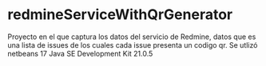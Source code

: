# redmineServiceWithQrGenerator
Proyecto en el que captura los datos del servicio de Redmine, datos que es una lista de issues de los cuales cada issue presenta un codigo qr.
Se utlizó netbeans 17
Java SE Development Kit 21.0.5
